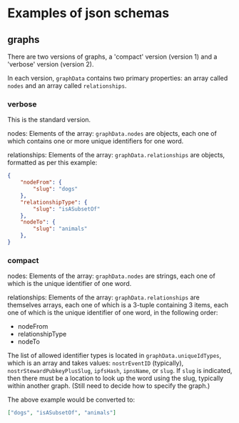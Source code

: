Examples of json schemas
=====

## graphs

There are two versions of graphs, a 'compact' version (version 1) and a 'verbose' version (version 2).

In each version, `graphData` contains two primary properties: an array called `nodes` and an array called `relationships`.

### verbose 

This is the standard version.

nodes: Elements of the array: `graphData.nodes` are objects, each one of which contains one or more unique identifiers for one word.

relationships: Elements of the array: `graphData.relationships` are objects, formatted as per this example:

```json
{
    "nodeFrom": {
        "slug": "dogs"
    },
    "relationshipType": {
        "slug": "isASubsetOf"
    },
    "nodeTo": {
        "slug": "animals"
    },
}
```

### compact

nodes: Elements of the array: `graphData.nodes` are strings, each one of which is the unique identifier of one word. 

relationships: Elements of the array: `graphData.relationships` are themselves arrays, each one of which is a 3-tuple containing 3 items, each one of which is the unique identifier of one word, in the following order:
- nodeFrom
- relationshipType
- nodeTo

The list of allowed identifier types is located in `graphData.uniqueIdTypes`, which is an array and takes values: `nostrEventID` (typically), `nostrStewardPubkeyPlusSlug`, `ipfsHash`, `ipnsName`, or `slug`. If `slug` is indicated, then there must be a location to look up the word using the slug, typically within another graph. (Still need to decide how to specify the graph.)

The above example would be converted to:

```json
["dogs", "isASubsetOf", "animals"]
```
